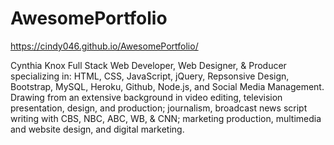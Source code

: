 # AwesomePortfolio


https://cindy046.github.io/AwesomePortfolio/

Cynthia Knox
Full Stack Web Developer, Web Designer, & Producer specializing in: HTML, CSS, JavaScript, jQuery, Repsonsive Design, Bootstrap, MySQL, Heroku, Github, Node.js, and Social Media Management. Drawing from an extensive background in video editing, television presentation, design, and production; journalism, broadcast news script writing with CBS, NBC, ABC, WB, & CNN; marketing production, multimedia and website design, and digital marketing.

